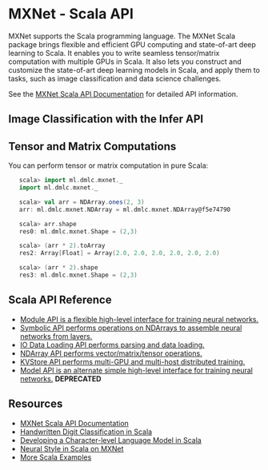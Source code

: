 # MXNet - Scala API

MXNet supports the Scala programming language. The MXNet Scala package brings flexible and efficient GPU
computing and state-of-art deep learning to Scala. It enables you to write seamless tensor/matrix computation with multiple GPUs in Scala. It also lets you construct and customize the state-of-art deep learning models in Scala, and apply them to tasks, such as image classification and data science challenges.

See the [MXNet Scala API Documentation](https://mxnet.incubator.apache.org/api/scala/docs/index.html#ml.dmlc.mxnet.package) for detailed API information.

## Image Classification with the Infer API








## Tensor and Matrix Computations
You can perform tensor or matrix computation in pure Scala:

```scala
   scala> import ml.dmlc.mxnet._
   import ml.dmlc.mxnet._

   scala> val arr = NDArray.ones(2, 3)
   arr: ml.dmlc.mxnet.NDArray = ml.dmlc.mxnet.NDArray@f5e74790

   scala> arr.shape
   res0: ml.dmlc.mxnet.Shape = (2,3)

   scala> (arr * 2).toArray
   res2: Array[Float] = Array(2.0, 2.0, 2.0, 2.0, 2.0, 2.0)

   scala> (arr * 2).shape
   res3: ml.dmlc.mxnet.Shape = (2,3)
```

## Scala API Reference
* [Module API is a flexible high-level interface for training neural networks.](module.md)
* [Symbolic API performs operations on NDArrays to assemble neural networks from layers.](symbol.md)
* [IO Data Loading API performs parsing and data loading.](io.md)
* [NDArray API performs vector/matrix/tensor operations.](ndarray.md)
* [KVStore API performs multi-GPU and multi-host distributed training.](kvstore.md)
* [Model API is an alternate simple high-level interface for training neural networks.](model.md) **DEPRECATED**

## Resources

* [MXNet Scala API Documentation](https://mxnet.incubator.apache.org/api/scala/docs/index.html#ml.dmlc.mxnet.package)
* [Handwritten Digit Classification in Scala](http://mxnet.incubator.apache.org/tutorials/scala/mnist.html)
* [Developing a Character-level Language Model in Scala](http://mxnet.incubator.apache.org/tutorials/scala/char_lstm.html)
* [Neural Style in Scala on MXNet](https://github.com/apache/incubator-mxnet/blob/master/scala-package/examples/src/main/scala/ml/dmlc/mxnetexamples/neuralstyle/NeuralStyle.scala)
* [More Scala Examples](https://github.com/apache/incubator-mxnet/tree/master/scala-package/examples/src/main/scala/ml/dmlc/mxnetexamples)
